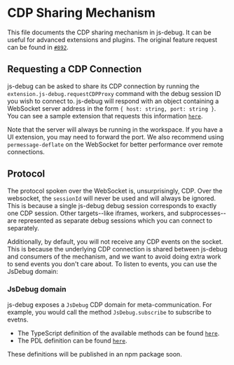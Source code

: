 # CDP Sharing Mechanism

This file documents the CDP sharing mechanism in js-debug. It can be useful for
advanced extensions and plugins. The original feature request can be found in
[`#892`](https://github.com/microsoft/vscode-js-debug/issues/893).

## Requesting a CDP Connection

js-debug can be asked to share its CDP connection by running the
`extension.js-debug.requestCDPProxy` command with the debug session ID you wish
to connect to. js-debug will respond with an object containing a WebSocket
server address in the form `{ host: string, port: string }`. You can see a
sample extension that requests this information
[`here`](https://github.com/connor4312/cdp-proxy-requestor/blob/main/extension.js).

Note that the server will always be running in the workspace. If you have a UI
extension, you may need to forward the port. We also recommend using
`permessage-deflate` on the WebSocket for better performance over remote
connections.

## Protocol

The protocol spoken over the WebSocket is, unsurprisingly, CDP. Over the
websocket, the `sessionId` will never be used and will always be ignored. This
is because a single js-debug debug session corresponds to exactly one CDP
session. Other targets--like iframes, workers, and subprocesses--are represented
as separate debug sessions which you can connect to separately.

Additionally, by default, you will not receive any CDP events on the socket.
This is because the underlying CDP connection is shared between js-debug and
consumers of the mechanism, and we want to avoid doing extra work to send events
you don't care about. To listen to events, you can use the JsDebug domain:

### JsDebug domain

js-debug exposes a `JsDebug` CDP domain for meta-communication. For example, you
would call the method `JsDebug.subscribe` to subscribe to evetns.

-   The TypeScript definition of the available methods can be found
    [`here`](https://github.com/microsoft/vscode-js-debug/blob/main/src/adapter/cdpProxy.ts#L22).
-   The PDL definition can be found
    [`here`](https://github.com/microsoft/vscode-js-debug/blob/main/src/adapter/cdpProxy.pdl).

These definitions will be published in an npm package soon.
